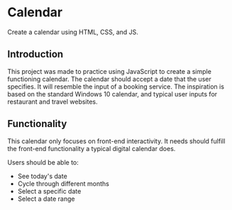 # Calendar
Create a calendar using HTML, CSS, and JS.

## Introduction
This project was made to practice using JavaScript to create a simple functioning calendar. The calendar should accept a date that the user specifies. It will resemble the input of a booking service. The inspiration is based on the standard Windows 10 calendar, and typical user inputs for restaurant and travel websites.

## Functionality
This calendar only focuses on front-end interactivity. It needs should fulfill the front-end functionality a typical digital calendar does.

Users should be able to:
* See today's date
* Cycle through different months
* Select a specific date
* Select a date range
